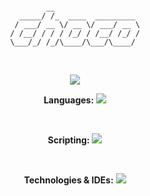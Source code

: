 
<p align="center">
<code>
        __                   
  _____/ /_  ____  _________ 
 / ___/ __ \/ __ \/ ___/ __ \
/ /__/ / / / /_/ / /__/ /_/ /
\___/_/ /_/\____/\___/\____/ 
</code>
</p>
<br>


<p align="center">
  <img src="https://github-readme-stats.vercel.app/api?username=ChocolateAdventurouz&theme=transparent" />
</p>

<p align="center">
    <b>Languages:</b>
    <img src="https://skillicons.dev/icons?i=c,cs,python" />
</p>
<br>
<p align="center">
    <b>Scripting:</b>
    <img src="https://skillicons.dev/icons?i=bash" />
</p>
<br>
<p align="center">
    <b>Technologies & IDEs:</b>
    <img src="https://skillicons.dev/icons?i=dotnet,git,visualstudio, linux, md" />
</p>

<br>

<br>

